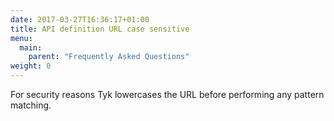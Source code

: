 ```yaml
---
date: 2017-03-27T16:36:17+01:00
title: API definition URL case sensitive
menu:
  main:
    parent: "Frequently Asked Questions"
weight: 0
---
```


For security reasons Tyk lowercases the URL before performing any pattern matching.
